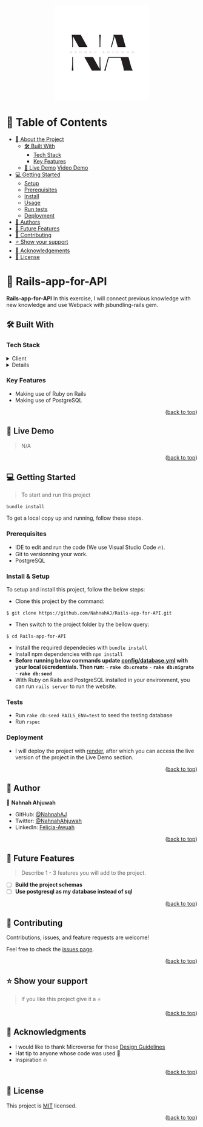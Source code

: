 <a name="readme-top"></a>

<div align="center">
  <img src="nahnah_logo.png" alt="logo" width="250"  height="auto" />
</div>

<!-- TABLE OF CONTENTS -->

# 📗 Table of Contents

- [📖 About the Project](#about-project)
  - [🛠 Built With](#built-with)
    - [Tech Stack](#tech-stack)
    - [Key Features](#key-features)
  - [🚀 Live Demo](#live-demo)
    [Video Demo](#video-demo)
- [💻 Getting Started](#getting-started)
  - [Setup](#setup)
  - [Prerequisites](#prerequisites)
  - [Install](#install)
  - [Usage](#usage)
  - [Run tests](#run-tests)
  - [Deployment](#triangular_flag_on_post-deployment)
- [👥 Authors](#authors)
- [🔭 Future Features](#future-features)
- [🤝 Contributing](#contributing)
- [⭐️ Show your support](#support)
- [🙏 Acknowledgements](#acknowledgements)
- [📝 License](#license)

<!-- PROJECT DESCRIPTION -->

# 📖 Rails-app-for-API <a name="about-project"></a>

 **Rails-app-for-API**  In this exercise, I will connect previous knowledge with new knowledge and use Webpack with jsbundling-rails gem.



## 🛠 Built With <a name="built-with"></a>

### Tech Stack <a name="tech-stack"></a>

<details>
  <summary>Client</summary>
  <ul>
    <li><a href="https://www.ruby-lang.org/en/">Ruby on rails</a></li>
    <li><a href="https://www.react.com">React</li>
    <li><a href="https://www.redux.com">Redux</li>
  </ul>
</details>

<details>
<summary>Database</summary>
  <ul>
    <li><a href="https://www.postgresql.org/">PostgreSQl</a></li>
  </ul>
</details>

<!-- Features -->

### Key Features <a name="key-features"></a>
- Making use of Ruby on Rails
- Making use of PostgreSQL


<p align="right">(<a href="#readme-top">back to top</a>)</p>

<!-- LIVE DEMO -->

## 🚀 Live Demo <a name="live-demo"></a>

> N/A

<p align="right">(<a href="#readme-top">back to top</a>)</p>

<!-- GETTING STARTED -->

## 💻 Getting Started <a name="getting-started"></a>

> To start and run this project
```
bundle install
```

To get a local copy up and running, follow these steps.

### Prerequisites

- IDE to edit and run the code (We use Visual Studio Code 🔥).
- Git to versionning your work.
- PostgreSQL


### Install & Setup

To setup and install this project, follow the below steps:
- Clone this project by the command: 

```
$ git clone https://github.com/NahnahAJ/Rails-app-for-API.git
```

- Then switch to the project folder by the bellow query:

```
$ cd Rails-app-for-API
```

- Install the required dependecies with `bundle install`
- Install npm dependencies with `npm install`
- **Before running below commands update [config/database.yml](./config/database.yml) with your local `DB`credentials. Then run:**
      - **`rake db:create`**
      - **`rake db:migrate`**
      - **`rake db:seed`**
- With Ruby on Rails and PostgreSQL installed in your environment, you can run `rails server` to run the website.

### Tests

- Run `rake db:seed RAILS_ENV=test` to seed the testing database
- Run `rspec`

### Deployment

- I will deploy the project with [render](https://render.com/docs/deploy-rails), after which you can access the live version of the project in the Live Demo section.

<p align="right">(<a href="#readme-top">back to top</a>)</p>

<!-- AUTHORS -->

## 👥 Author <a name="authors"></a>

👤 **Nahnah Ahjuwah**

- GitHub: [@NahnahAJ](https://github.com/NahnahAJ)
- Twitter: [@NahnahAhjuwah](https://https://twitter.com/NahnahAhjuwah)
- LinkedIn: [Felicia-Awuah](https://www.linkedin.com/in/felicia-awuah-gyedua/)

<p align="right">(<a href="#readme-top">back to top</a>)</p>

<!-- FUTURE FEATURES -->

## 🔭 Future Features <a name="future-features"></a>

> Describe 1 - 3 features you will add to the project.

- [ ] **Build the project schemas**
- [ ] **Use postgresql as my database instead of sql**

<p align="right">(<a href="#readme-top">back to top</a>)</p>

<!-- CONTRIBUTING -->

## 🤝 Contributing <a name="contributing"></a>

Contributions, issues, and feature requests are welcome!

Feel free to check the [issues page](../../issues/).

<p align="right">(<a href="#readme-top">back to top</a>)</p>

<!-- SUPPORT -->

## ⭐️ Show your support <a name="support"></a>

> If you like this project give it a ⭐️

<p align="right">(<a href="#readme-top">back to top</a>)</p>

<!-- ACKNOWLEDGEMENTS -->

## 🙏 Acknowledgments <a name="acknowledgements"></a>

- I would like to thank Microverse for these [Design Guidelines](https://www.behance.net/gallery/19759151/Snapscan-iOs-design-and-branding?tracking_source=)
- Hat tip to anyone whose code was used 🤝
- Inspiration 🔥

<p align="right">(<a href="#readme-top">back to top</a>)</p>

<!-- LICENSE -->

## 📝 License <a name="license"></a>

This project is [MIT](./LICENSE) licensed.

<p align="right">(<a href="#readme-top">back to top</a>)</p>